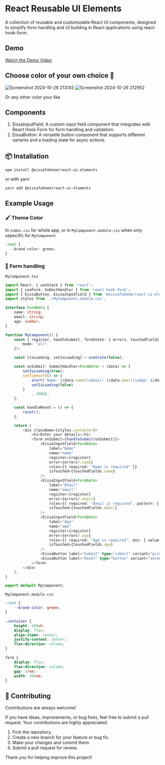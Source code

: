 
# React Reusable UI Elements
A collection of reusable and customizable React UI components, designed to simplify form handling and UI building in React applications using react-hook-form.


## Demo
[Watch the Demo Video](https://github.com/user-attachments/assets/40e99abf-9f97-4e53-a03f-93c67bb3c5a8)




## Choose color of your own choice 🎨
![Screenshot 2024-10-26 213145](https://github.com/user-attachments/assets/4d33adf5-75b9-4711-95ee-3a2cf03ec992)
![Screenshot 2024-10-26 212952](https://github.com/user-attachments/assets/02cb0d4e-35e0-4af2-bcad-fbab08a9ea6a)

Or any other color your like


## Components
1. EissaInputField: A custom input field component that integrates with React Hook Form for form handling and validation.
2. EissaButton: A versatile button component that supports different variants and a loading state for async actions.


## 📦 Installation

```
npm install @eissafaheem/react-ui-elements
```

or with yarn

```
yarn add @eissafaheem/react-ui-elements
```

## Example Usage

### 🖌️ Theme Color

In `index.css` for whole app, or in `MyComponent.module.css` when only sepecific for `MyComponent`
```typescript
:root {
  --brand-color: green;
} 
```

### 📝 Form handling

`MyComponent.tsx`

```typescript
import React, { useState } from 'react';
import { useForm, SubmitHandler } from 'react-hook-form';
import { EissaButton, EissaInputField } from '@eissafaheem/react-ui-elements';
import styles from './MyComponent.module.css';

interface FormData {
    name: string;
    email: string;
    age: number;
}

function MyComponent() {
    const { register, handleSubmit, formState: { errors, touchedFields }, reset } = useForm<FormData>({
        mode: "all",
    });

    const [isLoading, setIsLoading] = useState(false);

    const onSubmit: SubmitHandler<FormData> = (data) => {
        setIsLoading(true);
        setTimeout(() => {
            alert(`Name: ${data.name}\nEmail: ${data.email}\nAge: ${data.age}`);
            setIsLoading(false)
        }
            , 2000);
    };

    const handleReset = () => {
        reset();
    };

    return (
        <div className={styles.container}>
            <h1>Enter your details</h1>
            <form onSubmit={handleSubmit(onSubmit)}>
                <EissaInputField<FormData>
                    label="Name"
                    name="name"
                    register={register}
                    error={errors?.name}
                    rules={{ required: "Name is required" }}
                    isTouched={touchedFields.name}
                />
                <EissaInputField<FormData>
                    label="Email"
                    name="email"
                    register={register}
                    error={errors?.email}
                    rules={{ required: "Email is required", pattern: { value: /^[\w-\.]+@([\w-]+\.)+[\w-]{2,4}$/g, message: "Invalid email format" } }}
                    isTouched={touchedFields.email}
                />
                <EissaInputField<FormData>
                    label="Age"
                    name="age"
                    register={register}
                    error={errors?.age}
                    rules={{ required: "Age is required", min: { value: 1, message: "Age must be positive" } }}
                    isTouched={touchedFields.age}
                />
                <EissaButton label="Submit" type="submit" variant="primary" isLoading={isLoading} />
                <EissaButton label="Reset" type="button" variant="secondary" onClick={handleReset} />
            </form>
        </div>
    );
}

export default MyComponent;

```

`MyComponent.module.css`

```css
:root {
    --brand-color: green;
}

.container {
    height: 100vh;
    display: flex;
    align-items: center;
    justify-content: center;
    flex-direction: column;
}

form {
    display: flex;
    flex-direction: column;
    gap: 1rem;
    width: 30rem;
}
```


## 🤝 Contributing

Contributions are always welcome!

If you have ideas, improvements, or bug fixes, feel free to submit a pull request. Your contributions are highly appreciated.

1. Fork the repository.
2. Create a new branch for your feature or bug fix.
3. Make your changes and commit them.
4. Submit a pull request for review.

Thank you for helping improve this project!
